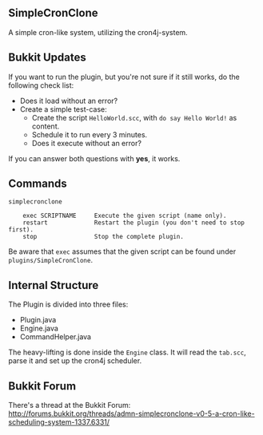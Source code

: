 SimpleCronClone
---------------

A simple cron-like system, utilizing the cron4j-system.


Bukkit Updates
--------------

If you want to run the plugin, but you're not sure if it still works, do the following check list:

 * Does it load without an error?
 * Create a simple test-case:
   * Create the script `HelloWorld.scc`, with `do say Hello World!` as content.
   * Schedule it to run every 3 minutes.
   * Does it execute without an error?

If you can answer both questions with **yes**, it works.


Commands
--------

    simplecronclone

        exec SCRIPTNAME     Execute the given script (name only).
        restart             Restart the plugin (you don't need to stop first).
        stop                Stop the complete plugin.


Be aware that `exec` assumes that the given script can be found under `plugins/SimpleCronClone`.


Internal Structure
------------------

The Plugin is divided into three files:

 * Plugin.java
 * Engine.java
 * CommandHelper.java

The heavy-lifting is done inside the `Engine` class. It will read the `tab.scc`, parse it and set up the cron4j scheduler.


Bukkit Forum
------------

There's a thread at the Bukkit Forum: http://forums.bukkit.org/threads/admn-simplecronclone-v0-5-a-cron-like-scheduling-system-1337.6331/
